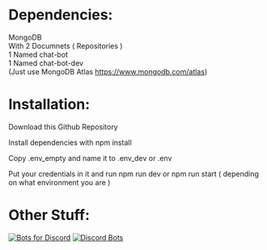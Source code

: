 #  Dependencies:

MongoDB <br>
With 2 Documnets ( Repositories ) <br>
1 Named chat-bot <br>
1 Named chat-bot-dev <br>
(Just use MongoDB Atlas https://www.mongodb.com/atlas)

#  Installation:

Download this Github Repository 

Install dependencies with npm install

Copy .env_empty and name it to .env_dev or .env

Put your credentials in it and run npm run dev or npm run start ( depending on what environment you are )

# Other Stuff:

 [![Bots for Discord](https://discords.com/bots/api/bot/1046756800260735058/widget)](https://discords.com/bots/bots/1046756800260735058)
 [![Discord Bots](https://top.gg/api/widget/1046756800260735058.svg)](https://top.gg/bot/1046756800260735058)
